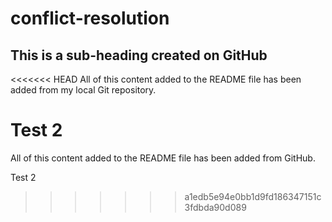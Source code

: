 # conflict-resolution

## This is a sub-heading created on GitHub

<<<<<<< HEAD
All of this content added to the README file has been added from my local Git repository.

Test 2
=======
All of this content added to the README file has been added from GitHub.

Test 2
>>>>>>> a1edb5e94e0bb1d9fd186347151c3fdbda90d089
